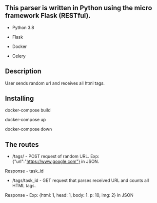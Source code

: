 ## This parser is written in Python using the micro framework Flask (RESTful).

- Python 3.8

- Flask

- Docker

- Celery

## Description
User sends random url and receives all html tags.



## Installing

docker-compose build

docker-compose up

docker-compose down



## The routes

- /tags/ - POST request of random URL. Exp: {"url":"https://www.google.com"} in JSON. 

Response - task_id


- /tags/task_id - GET request that parses received URL and counts all HTML tags. 

Response - Exp: {html: 1, head: 1, body: 1. p: 10, img: 2} in JSON
